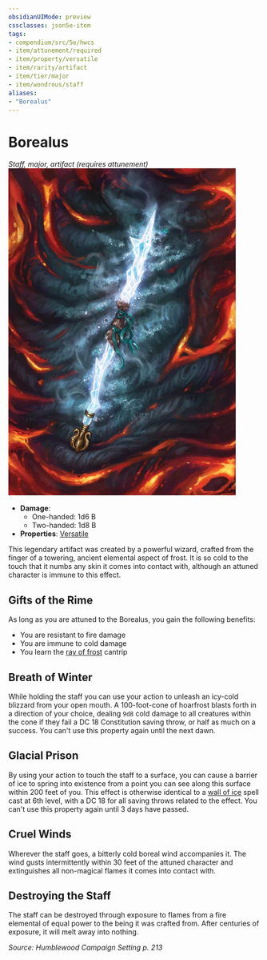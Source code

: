 ```yaml
---
obsidianUIMode: preview
cssclasses: json5e-item
tags:
- compendium/src/5e/hwcs
- item/attunement/required
- item/property/versatile
- item/rarity/artifact
- item/tier/major
- item/wondrous/staff
aliases: 
- "Borealus"
---
```

# Borealus
*Staff, major, artifact (requires attunement)*  
![](https://raw.githubusercontent.com/5etools-mirror-2/5etools-img/main/items/HWCS/Borealus.webp#right)  

- **Damage**:
  - One-handed: 1d6 B
  - Two-handed: 1d8 B
- **Properties**: [Versatile](/3-Mechanics/CLI/rules/item-properties.md#Versatile)

This legendary artifact was created by a powerful wizard, crafted from the finger of a towering, ancient elemental aspect of frost. It is so cold to the touch that it numbs any skin it comes into contact with, although an attuned character is immune to this effect.

## Gifts of the Rime

As long as you are attuned to the Borealus, you gain the following benefits:

- You are resistant to fire damage  
- You are immune to cold damage  
- You learn the [ray of frost](/3-Mechanics/CLI/spells/ray-of-frost.md) cantrip  

## Breath of Winter

While holding the staff you can use your action to unleash an icy-cold blizzard from your open mouth. A 100-foot-cone of hoarfrost blasts forth in a direction of your choice, dealing `9d8` cold damage to all creatures within the cone if they fail a DC 18 Constitution saving throw, or half as much on a success. You can't use this property again until the next dawn.

## Glacial Prison

By using your action to touch the staff to a surface, you can cause a barrier of ice to spring into existence from a point you can see along this surface within 200 feet of you. This effect is otherwise identical to a [wall of ice](/3-Mechanics/CLI/spells/wall-of-ice.md) spell cast at 6th level, with a DC 18 for all saving throws related to the effect. You can't use this property again until 3 days have passed.

## Cruel Winds

Wherever the staff goes, a bitterly cold boreal wind accompanies it. The wind gusts intermittently within 30 feet of the attuned character and extinguishes all non-magical flames it comes into contact with.

## Destroying the Staff

The staff can be destroyed through exposure to flames from a fire elemental of equal power to the being it was crafted from. After centuries of exposure, it will melt away into nothing.

*Source: Humblewood Campaign Setting p. 213*
